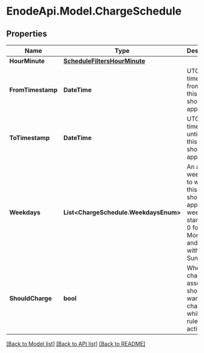 # EnodeApi.Model.ChargeSchedule

## Properties

Name | Type | Description | Notes
------------ | ------------- | ------------- | -------------
**HourMinute** | [**ScheduleFiltersHourMinute**](ScheduleFiltersHourMinute.md) |  | [optional] 
**FromTimestamp** | **DateTime** | UTC timestamp from which this rule should apply. | [optional] 
**ToTimestamp** | **DateTime** | UTC timestamp until which this rule should apply. | [optional] 
**Weekdays** | **List&lt;ChargeSchedule.WeekdaysEnum&gt;** | An array of weekdays to which this rule should apply. A weekday starts with 0 for Monday and ends with 6 for Sunday. | [optional] 
**ShouldCharge** | **bool** | Whether a chargeable asset should want to charge while this rule is active. | 

[[Back to Model list]](../README.md#documentation-for-models) [[Back to API list]](../README.md#documentation-for-api-endpoints) [[Back to README]](../README.md)

